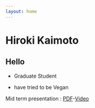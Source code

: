 ```yaml
---
layout: home
---
```



# Hiroki Kaimoto 

## Hello

- Graduate Student

- have tried to be Vegan

Mid term presentation : [PDF](/hiroki/BHA5_Mid_Term_Presentation_hiroki_PDF.pdf)-[Video](https://youtu.be/3Wg5OagyERs)
